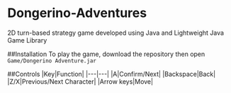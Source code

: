 # Dongerino-Adventures
2D turn-based strategy game developed using Java and Lightweight Java Game Library

##Installation
To play the game, download the repository then open ```Game/Dongerino Adventure.jar```

##Controls
|Key|Function|
|---|---|
|A|Confirm/Next|
|Backspace|Back|
|Z/X|Previous/Next Character|
|Arrow keys|Move|
